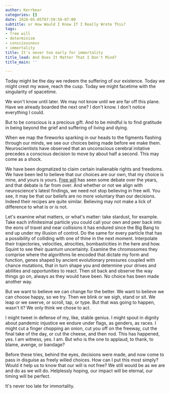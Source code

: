 ```yaml
---
author: Kerrbear
categories: []
date: 2020-05-05T07:59:59-07:00
subtitle: or How Would I Know If I Really Wrote This?
tags:
- free will
- determinism
- consciousness
- immortality
title: It's never too early for immortality
title_lead: And Does It Matter That I Don't Mind?
title_main: ''

---
```

Today might be the day we redeem the suffering of our existence.  Today we might crest my wave, reach the cusp. Today we might facetime with the singularity of spacetime.

We won't know until later. We may not know until we are far off this plane. Have we already boarded the next one? I don't know. I don't notice everything I could.

But to be conscious is a precious gift. And to be mindful is to find gratitude in being beyond the grief and suffering of living and dying.

When we map the fireworks sparking in our heads to the figments flashing through our minds, we see our choices being made before we make them. Neuroscientists have observed that an unconscious cerebral initative precedes a conscious decision to move by about half a second. This may come as a shock.

We have been dogmatized to claim certain inalienable rights and freedoms. We have been led to believe that our choices are our own, that my choice is mine, and yours is yours. [Free will](https://www.wikiwand.com/en/Free_will) has seen some debate over the years, and that debate is far from over. And whether or not we align with neuroscience's latest findings, we need not stop believing in free will. You see, it may be that our beliefs are no more voluntary than our decisions. Indeed their recipes are quite similar. Believing may not make a lick of difference to what is or is not.

Let's examine what matters, or what's matter: take stardust, for example. Take each infinitesimal particle you could call your own and peer back into the eons of travel and near collisions it has endured since the Big Bang to end up under my illusion of control. Do the same for every particle that has a possibility of colliding with one of thine in the next moment.  Interpolate their trajectories, velocities, atrocities, bombasticities in the here and how. Squint to see their quantum uncertainty. Examine the chromosomes they comprise where the algorithms lie encoded that dictate my form and function, genes shaped by ancient evolutionary pressures coupled with chance mutations, that in turn shape you and determine your drives and abilities and opportunities to react. Then sit back and observe the way things go on, always as they would have been. No choice has been made another way.

But we want to believe we can change for the better. We want to believe we can choose happy, so we try. Then we blink or we sigh, stand or sit.  We leap or we swerve, or scroll, tap, or type. But that was going to happen, wasn't it? We only think we chose to act.

I might tweet in defense of my, like, stable genius. I might spout in dignity about pandemic injustice we endure under flags, as genders, as races. I might cut a finger chopping an onion, cut you off on the freeway, cut the final take of the day, or cut the cheese, and then nod. This has happened, yes. I am witness, yes. I am. But who is the one to applaud, to thank, to blame, avenge, or bandage?

Before these tries, behind the eyes, decisions were made, and now come to pass in disguise as freely willed choices. How can I put this most simply? Would it help us to know that our will is not free? We still would be as we are and do as we will do. Helplessly hoping, our impact will be eternal, our timing will be perfect.

It's never too late for immortality.